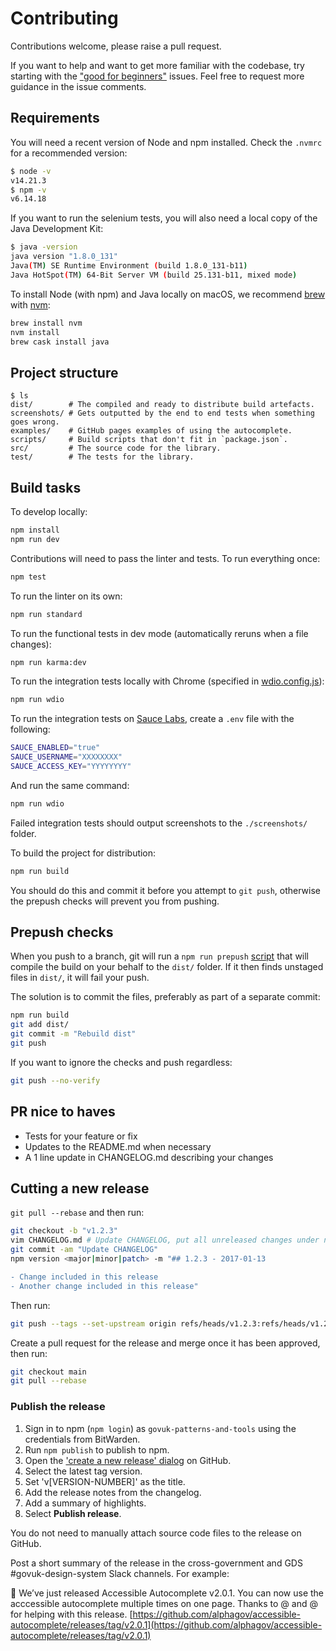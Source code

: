 # Contributing

Contributions welcome, please raise a pull request.

If you want to help and want to get more familiar with the codebase, try starting with the ["good for beginners"](https://github.com/alphagov/accessible-autocomplete/issues?q=is%3Aissue+is%3Aopen+label%3A%22good+for+beginners%22) issues. Feel free to request more guidance in the issue comments.

## Requirements

You will need a recent version of Node and npm installed. Check the `.nvmrc` for a recommended version:

```bash
$ node -v
v14.21.3
$ npm -v
v6.14.18
```

If you want to run the selenium tests, you will also need a local copy of the Java Development Kit:

```bash
$ java -version
java version "1.8.0_131"
Java(TM) SE Runtime Environment (build 1.8.0_131-b11)
Java HotSpot(TM) 64-Bit Server VM (build 25.131-b11, mixed mode)
```

To install Node (with npm) and Java locally on macOS, we recommend [brew](https://brew.sh) with 
[nvm](https://github.com/nvm-sh/nvm):

```bash
brew install nvm
nvm install
brew cask install java
```

## Project structure

```
$ ls
dist/        # The compiled and ready to distribute build artefacts.
screenshots/ # Gets outputted by the end to end tests when something goes wrong.
examples/    # GitHub pages examples of using the autocomplete.
scripts/     # Build scripts that don't fit in `package.json`.
src/         # The source code for the library.
test/        # The tests for the library.
```

## Build tasks

To develop locally:

```bash
npm install
npm run dev
```

Contributions will need to pass the linter and tests. To run everything once:

```bash
npm test
```

To run the linter on its own:

```bash
npm run standard
```

To run the functional tests in dev mode (automatically reruns when a file changes):

```bash
npm run karma:dev
```

To run the integration tests locally with Chrome (specified in [wdio.config.js](test/wdio.config.js)):

```bash
npm run wdio
```

To run the integration tests on [Sauce Labs](https://saucelabs.com/), create a `.env` file with the following:

```bash
SAUCE_ENABLED="true"
SAUCE_USERNAME="XXXXXXXX"
SAUCE_ACCESS_KEY="YYYYYYYY"
```

And run the same command:

```bash
npm run wdio
```

Failed integration tests should output screenshots to the `./screenshots/` folder.

To build the project for distribution:

```bash
npm run build
```

You should do this and commit it before you attempt to `git push`, otherwise the prepush checks will prevent you from pushing.

## Prepush checks

When you push to a branch, git will run a `npm run prepush` [script](scripts/check-staged.js) that will compile the build on your behalf to the `dist/` folder. If it then finds unstaged files in `dist/`, it will fail your push.

The solution is to commit the files, preferably as part of a separate commit:

```bash
npm run build
git add dist/
git commit -m "Rebuild dist"
git push
```

If you want to ignore the checks and push regardless:

```bash
git push --no-verify
```

## PR nice to haves

- Tests for your feature or fix
- Updates to the README.md when necessary
- A 1 line update in CHANGELOG.md describing your changes

## Cutting a new release

`git pull --rebase` and then run:

```bash
git checkout -b "v1.2.3"
vim CHANGELOG.md # Update CHANGELOG, put all unreleased changes under new heading.
git commit -am "Update CHANGELOG"
npm version <major|minor|patch> -m "## 1.2.3 - 2017-01-13

- Change included in this release
- Another change included in this release"
```

Then run:
```bash
git push --tags --set-upstream origin refs/heads/v1.2.3:refs/heads/v1.2.3
```

Create a pull request for the release and merge once it has been approved, then run:

```bash
git checkout main
git pull --rebase
```

### Publish the release

  1. Sign in to npm (`npm login`) as `govuk-patterns-and-tools` using the credentials from BitWarden.
  2. Run `npm publish` to publish to npm.
  3. Open the ['create a new release' dialog](https://github.com/alphagov/accessible-autocomplete/releases/new) on GitHub.
  4. Select the latest tag version.
  5. Set 'v[VERSION-NUMBER]' as the title.
  6. Add the release notes from the changelog.
  7. Add a summary of highlights.
  8. Select **Publish release**.

You do not need to manually attach source code files to the release on GitHub.

Post a short summary of the release in the cross-government and GDS #govuk-design-system Slack channels. For example:

🚀 We’ve just released Accessible Autocomplete v2.0.1. You can now use the acccessible autocomplete multiple times on one page. Thanks to @<SLACK-NAME> and @<SLACK-NAME> for helping with this release. [https://github.com/alphagov/accessible-autocomplete/releases/tag/v2.0.1](https://github.com/alphagov/accessible-autocomplete/releases/tag/v2.0.1)
